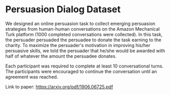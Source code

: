 # Persuasion Dialog Dataset

We designed an online persuasion task to collect emerging persuasion strategies from human-human conversations on the Amazon Mechanical Turk platform (1000 completed conversations were collected). In this task, the persuader persuaded the persuadee to donate the task earning to the charity. To maximize the persuader's motivation in improving his/her persuasive skills, we told the persuader that he/she would be awarded with half of whatever the amount the persuadee donates. 

Each participant was required to complete at least 10 conversational turns. The participants were encouraged to continue the conversation until an agreement was reached.

Link to paper: https://arxiv.org/pdf/1906.06725.pdf 
